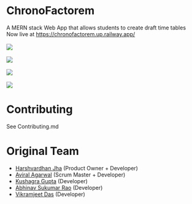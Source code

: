 # ChronoFactorem
A MERN stack Web App that allows students to create draft time tables<br>
Now live at https://chronofactorem.up.railway.app/
<br></br>
<kbd><img src="https://user-images.githubusercontent.com/46719471/97092039-1d586000-165e-11eb-9741-2164a67fb8bd.png"></kbd>
<br></br>
<kbd><img src="https://user-images.githubusercontent.com/46719471/104231680-54782980-5475-11eb-8ed7-470c37d97c80.png"></kbd>
<br></br>
<kbd><img src="https://user-images.githubusercontent.com/46719471/104232144-eb44e600-5475-11eb-9283-ca3a346292e3.png"></kbd>
<br></br>
<kbd><img src="https://user-images.githubusercontent.com/46719471/104232279-1fb8a200-5476-11eb-8de4-79d04aa0064c.png"></kbd>

# Contributing
See Contributing.md

# Original Team
+ [Harshvardhan Jha](https://github.com/HarshvardhanJha1) (Product Owner + Developer)
+ [Aviral Agarwal](https://github.com/Aviral14) (Scrum Master + Developer)
+ [Kushagra Gupta](https://github.com/Kushagra-0801) (Developer)
+ [Abhinav Sukumar Rao](https://github.com/AetherPrior) (Developer)
+ [Vikramjeet Das](https://github.com/VikramjeetD) (Developer)
